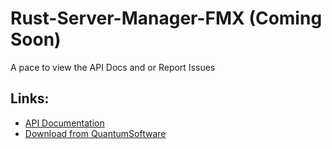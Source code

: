 # Rust-Server-Manager-FMX (Coming Soon)
A pace to view the API Docs and or Report Issues

## Links:
- [API Documentation](./API.DOCS.md)
- [Download from QuantumSoftware](https://quantumsoftware.co.za/index.php?resources/rust-server-manager-fmx-coming-soon.8/)
